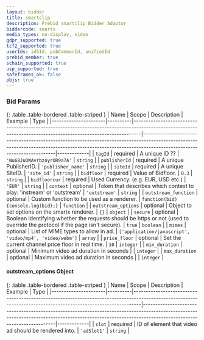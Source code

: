 ```yaml
---
layout: bidder
title: smartclip
description: Prebid smartclip Bidder Adaptor
biddercode: smartx
media_types: no-display, video
gdpr_supported: true
tcf2_supported: true
userIds: id5Id, pubCommonId, unifiedId
prebid_member: true
schain_supported: true
usp_supported: true
safeframes_ok: false
pbjs: true
---
```


### Bid Params

{: .table .table-bordered .table-striped }
| Name                 | Scope    | Description                                                                                                                                                   | Example                                                                                                                                                                                              | Type        |
|----------------------|----------|---------------------------------------------------------------------------------------------------------------------------------------------------------------|------------------------------------------------------------------------------------------------------------------------------------------------------------------------------------------------------|-------------|
| `tagId`              | required | A unique ID ??                                                                                                                                                    | `'Nu68JuOWAvrbzoyrOR9a7A'`                                                                                                                                                                            | `string`    |
| `publisherId`        | required | A unique PublisherID.                                                                                                                                             | `'publisher_name'`                                                                                                                                                                                    | `string`    |
| `siteId`             | required | A unique SiteID.                                                                                                                                                  | `'site_id'`                                                                                                                                                                                           | `string`    |
| `bidfloor`           | required | Value of Bidfloor.                                                                                                                                                |                              `0.3`                                                                                                                                                                                                 | `string`    |
| `bidfloorcur`        | required | Used Currency. (e.g. EUR, USD etc.)                                                                                                                               | `'EUR'`                                                                                                                                                                                               | `string`    |
| `context`            | optional | Token that describes which context to play: 'instream' or 'outstream'                                                                                             | `'outstream'`                                                                                                                                                                                         | `string`    |
| `outstream_function` | optional | Custom function to be used as a renderer.                                                                                                                         |                         `function(bid){console.log(bid);}`                                                                                                                                                                    | `function`  |
| `outstream_options`  | optional | Object to set options on the smartx renderer.                                                                                                                     |                                `{}`                                                                                                                                                                                                  | `object`    |
| `secure`             | optional | Boolean identifying whether the requests should be https or not (used to override the protocol if the page isn't secure).                                         | `true`                                                                                                                                                                                                | `boolean`   |
| `mimes`              | optional | List of MIME types to allow in ad.                                                                                                                                |                                `['application/javascript', 'video/mp4', 'video/webm']`                                                                                                                                               | `array`     |
| `price_floor`        | optional | Set the current channel price floor in real time.                                                                                                                 | `10`                                                                                                                                                                                                  | `integer`   |
| `min_duration`       | optional | Minimum video ad duration in seconds                                                                                    |                                                                                                                                                                                                     | `integer`   |
| `max_duration`       | optional | Maximum video ad duration in seconds                                                                                                                            |                                                                                                                                                                                                     | `integer`   |

<a name="smartx-outstream-options-object" />

#### outstream_options Object

{: .table .table-bordered .table-striped }
| Name                 | Scope    | Description                                                                                                                                                   | Example                                                                                                                                                                                              | Type        |
|----------------------|----------|---------------------------------------------------------------------------------------------------------------------------------------------------------------|------------------------------------------------------------------------------------------------------------------------------------------------------------------------------------------------------|-------------|
| `slot`                  | required | ID of element that video ad should be rendered into.        | `'adSlot1'` | `string`  |
